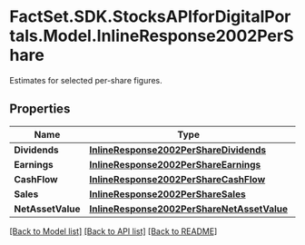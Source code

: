 # FactSet.SDK.StocksAPIforDigitalPortals.Model.InlineResponse2002PerShare
Estimates for selected per-share figures.

## Properties

Name | Type | Description | Notes
------------ | ------------- | ------------- | -------------
**Dividends** | [**InlineResponse2002PerShareDividends**](InlineResponse2002PerShareDividends.md) |  | [optional] 
**Earnings** | [**InlineResponse2002PerShareEarnings**](InlineResponse2002PerShareEarnings.md) |  | [optional] 
**CashFlow** | [**InlineResponse2002PerShareCashFlow**](InlineResponse2002PerShareCashFlow.md) |  | [optional] 
**Sales** | [**InlineResponse2002PerShareSales**](InlineResponse2002PerShareSales.md) |  | [optional] 
**NetAssetValue** | [**InlineResponse2002PerShareNetAssetValue**](InlineResponse2002PerShareNetAssetValue.md) |  | [optional] 

[[Back to Model list]](../README.md#documentation-for-models) [[Back to API list]](../README.md#documentation-for-api-endpoints) [[Back to README]](../README.md)

